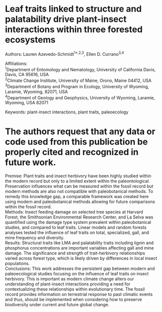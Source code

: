 # Leaf traits linked to structure and palatability drive plant-insect interactions within three forested ecosystems
Authors: Lauren Azevedo-Schmidt<sup>1*,2,3</sup>, Ellen D. Currano<sup>3,4</sup>

Affiliations: \
<sup>1</sup>Department of Entomology and Nematology, University of California Davis, Davis, CA 95616, USA \
<sup>2</sup>Climate Change Institute, University of Maine, Orono, Maine 04412, USA \
<sup>3</sup>Department of Botany and Program in Ecology, University of Wyoming, Laramie, Wyoming, 82071, USA \
<sup>4</sup>Department of Geology and Geophysics, University of Wyoming, Laramie, Wyoming, USA 82071

Keywords: plant-insect interactions, plant traits, paleoecology

# The authors request that any data or code used from this publication be properly cited and recognized in future work. 

Premise: Plant traits and insect herbivory have been highly studied within the modern record but only to a limited extent within the paleontological. Preservation influences what can be measured within the fossil record but modern methods are also not compatible with paleobotanical methods. To remedy this knowledge gap, a comparable framework was created here using modern and paleobotanical methods allowing for future comparisons within the fossil record.  \
Methods: Insect feeding damage on selected tree species at Harvard Forest, the Smithsonian Environmental Research Center, and La Selva was quantified using the damage type system prevalent within paleobotanical studies, and compared to leaf traits. Linear models and random forests analyses tested the influence of leaf traits on total, specialized, gall, and mine frequency and diversity.  \
Results: Structural traits like LMA and palatability traits including lignin and phosphorus concentrations are important variables affecting gall and mine damage. The significance and strength of trait-herbivory relationships varied across forest type, which is likely driven by differences in local insect populations.\
Conclusions: This work addresses the persistent gap between modern and paleoecological studies focusing on the influence of leaf traits on insect herbivory. This is important as modern climate change alters our understanding of plant-insect interactions providing a need for contextualizing these relationships within evolutionary time. The fossil record provides information on terrestrial response to past climatic events and thus, should be implemented when considering how to preserve biodiversity under current and future global change.

